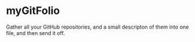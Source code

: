 # myGitFolio
Gather all your GitHub repositories, and a small descripton of them into one file, and then send it off.
